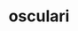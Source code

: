 ---
layout: page
title: osculari
description: Exploring and interpreting pretrained deep neural networks
img: assets/img/osculari.png
redirect: https://pypi.org/project/osculari/
importance: 1
category: deeplearning
---
